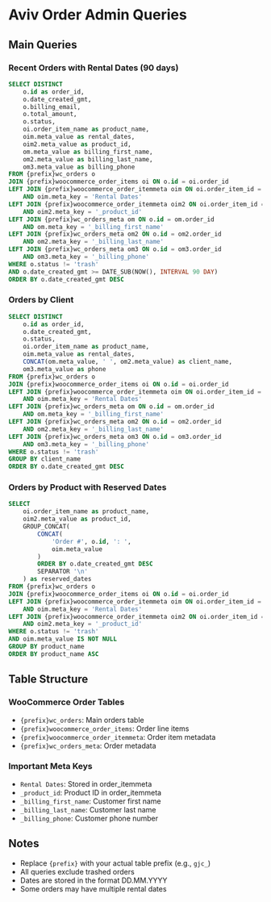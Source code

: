 # Aviv Order Admin Queries

## Main Queries

### Recent Orders with Rental Dates (90 days)
```sql
SELECT DISTINCT 
    o.id as order_id,
    o.date_created_gmt,
    o.billing_email,
    o.total_amount,
    o.status,
    oi.order_item_name as product_name,
    oim.meta_value as rental_dates,
    oim2.meta_value as product_id,
    om.meta_value as billing_first_name,
    om2.meta_value as billing_last_name,
    om3.meta_value as billing_phone
FROM {prefix}wc_orders o
JOIN {prefix}woocommerce_order_items oi ON o.id = oi.order_id
LEFT JOIN {prefix}woocommerce_order_itemmeta oim ON oi.order_item_id = oim.order_item_id 
    AND oim.meta_key = 'Rental Dates'
LEFT JOIN {prefix}woocommerce_order_itemmeta oim2 ON oi.order_item_id = oim2.order_item_id 
    AND oim2.meta_key = '_product_id'
LEFT JOIN {prefix}wc_orders_meta om ON o.id = om.order_id 
    AND om.meta_key = '_billing_first_name'
LEFT JOIN {prefix}wc_orders_meta om2 ON o.id = om2.order_id 
    AND om2.meta_key = '_billing_last_name'
LEFT JOIN {prefix}wc_orders_meta om3 ON o.id = om3.order_id 
    AND om3.meta_key = '_billing_phone'
WHERE o.status != 'trash'
AND o.date_created_gmt >= DATE_SUB(NOW(), INTERVAL 90 DAY)
ORDER BY o.date_created_gmt DESC
```

### Orders by Client
```sql
SELECT DISTINCT 
    o.id as order_id,
    o.date_created_gmt,
    o.status,
    oi.order_item_name as product_name,
    oim.meta_value as rental_dates,
    CONCAT(om.meta_value, ' ', om2.meta_value) as client_name,
    om3.meta_value as phone
FROM {prefix}wc_orders o
JOIN {prefix}woocommerce_order_items oi ON o.id = oi.order_id
LEFT JOIN {prefix}woocommerce_order_itemmeta oim ON oi.order_item_id = oim.order_item_id 
    AND oim.meta_key = 'Rental Dates'
LEFT JOIN {prefix}wc_orders_meta om ON o.id = om.order_id 
    AND om.meta_key = '_billing_first_name'
LEFT JOIN {prefix}wc_orders_meta om2 ON o.id = om2.order_id 
    AND om2.meta_key = '_billing_last_name'
LEFT JOIN {prefix}wc_orders_meta om3 ON o.id = om3.order_id 
    AND om3.meta_key = '_billing_phone'
WHERE o.status != 'trash'
GROUP BY client_name
ORDER BY o.date_created_gmt DESC
```

### Orders by Product with Reserved Dates
```sql
SELECT 
    oi.order_item_name as product_name,
    oim2.meta_value as product_id,
    GROUP_CONCAT(
        CONCAT(
            'Order #', o.id, ': ',
            oim.meta_value
        ) 
        ORDER BY o.date_created_gmt DESC
        SEPARATOR '\n'
    ) as reserved_dates
FROM {prefix}wc_orders o
JOIN {prefix}woocommerce_order_items oi ON o.id = oi.order_id
LEFT JOIN {prefix}woocommerce_order_itemmeta oim ON oi.order_item_id = oim.order_item_id 
    AND oim.meta_key = 'Rental Dates'
LEFT JOIN {prefix}woocommerce_order_itemmeta oim2 ON oi.order_item_id = oim2.order_item_id 
    AND oim2.meta_key = '_product_id'
WHERE o.status != 'trash'
AND oim.meta_value IS NOT NULL
GROUP BY product_name
ORDER BY product_name ASC
```

## Table Structure

### WooCommerce Order Tables
- `{prefix}wc_orders`: Main orders table
- `{prefix}woocommerce_order_items`: Order line items
- `{prefix}woocommerce_order_itemmeta`: Order item metadata
- `{prefix}wc_orders_meta`: Order metadata

### Important Meta Keys
- `Rental Dates`: Stored in order_itemmeta
- `_product_id`: Product ID in order_itemmeta
- `_billing_first_name`: Customer first name
- `_billing_last_name`: Customer last name
- `_billing_phone`: Customer phone number

## Notes
- Replace `{prefix}` with your actual table prefix (e.g., `gjc_`)
- All queries exclude trashed orders
- Dates are stored in the format DD.MM.YYYY
- Some orders may have multiple rental dates
